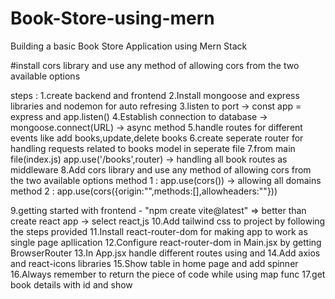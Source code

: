 # Book-Store-using-mern

Building a basic Book Store Application using Mern Stack

#install cors library and use any method of allowing cors from the two available options

steps :
1.create backend and frontend
2.Install mongoose and express libraries and nodemon for auto refresing
3.listen to port -> const app = express and app.listen()
4.Establish connection to database -> mongoose.connect(URL) -> async method
5.handle routes for different events like add books,update,delete books
6.create seperate router for handling requests related to books model in seperate file
7.from main file(index.js) app.use('/books',router) -> handling all book routes as middleware
8.Add cors library and use any method of allowing cors from the two available options
method 1 : app.use(cors()) -> allowing all domains
method 2 : app.use(cors({origin:"",methods:[],allowheaders:""}))

9.getting started with frontend - "npm create vite@latest" => better than create react app -> select react,js
10.Add tailwind css to project by following the steps provided
11.Install react-router-dom for making app to work as single page apllication
12.Configure react-router-dom in Main.jsx by getting BrowserRouter
13.In App.jsx handle different routes using <Routes> and <Route path="" element="">
14.Add axios and react-icons libraries
15.Show table in home page and add spinner
16.Always remember to return the piece of code while using map func
17.get book details with id and show
